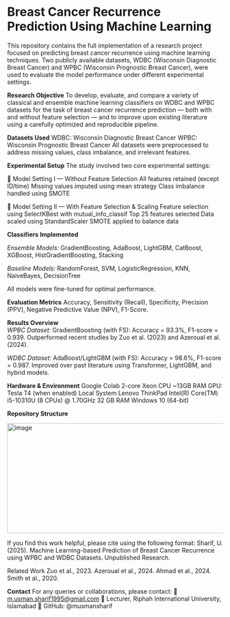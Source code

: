 # Breast Cancer Recurrence Prediction Using Machine Learning

This repository contains the full implementation of a research project focused on predicting breast cancer recurrence using machine learning techniques. Two publicly available datasets, WDBC (Wisconsin Diagnostic Breast Cancer) and WPBC (Wisconsin Prognostic Breast Cancer), were used to evaluate the model performance under different experimental settings.

  **Research Objective**
To develop, evaluate, and compare a variety of classical and ensemble machine learning classifiers on WDBC and WPBC datasets for the task of breast cancer recurrence prediction — both with and without feature selection — and to improve upon existing literature using a carefully optimized and reproducible pipeline.

  **Datasets Used**
WDBC: Wisconsin Diagnostic Breast Cancer
WPBC: Wisconsin Prognostic Breast Cancer
All datasets were preprocessed to address missing values, class imbalance, and irrelevant features.

  **Experimental Setup**
The study involved two core experimental settings:

  🔹 Model Setting I — Without Feature Selection
All features retained (except ID/time)
Missing values imputed using mean strategy
Class imbalance handled using SMOTE  

  🔹 Model Setting II — With Feature Selection & Scaling
Feature selection using SelectKBest with mutual_info_classif
Top 25 features selected
Data scaled using StandardScaler
SMOTE applied to balance data

  **Classifiers Implemented**

  *Ensemble Models:*
GradientBoosting, AdaBoost, LightGBM, CatBoost, XGBoost, HistGradientBoosting, Stacking

  *Baseline Models:*
RandomForest, SVM, LogisticRegression, KNN, NaiveBayes, DecisionTree

  All models were fine-tuned for optimal performance.

  **Evaluation Metrics**
  Accuracy, 
  Sensitivity (Recall), 
  Specificity, 
  Precision (PPV), 
  Negative Predictive Value (NPV), 
  F1-Score.

  **Results Overview**  
  *WPBC Dataset:*
  GradientBoosting (with FS): Accuracy = 93.3%, F1-score = 0.939. 
  Outperformed recent studies by Zuo et al. (2023) and Azeroual et al. (2024). 

  *WDBC Dataset:*
  AdaBoost/LightGBM (with FS): Accuracy = 98.6%, F1-score = 0.987. 
  Improved over past literature using Transformer, LightGBM, and hybrid models. 

  **Hardware & Environment**
  Google Colab
  2-core Xeon CPU
  ~13GB RAM
  GPU: Tesla T4 (when enabled)
  Local System
  Lenovo ThinkPad
  Intel(R) Core(TM) i5-10310U (8 CPUs) @ 1.70GHz
  32 GB RAM
  Windows 10 (64-bit)

  **Repository Structure**

  <img width="617" height="257" alt="image" src="https://github.com/user-attachments/assets/bc8c82df-aa05-424f-8dbf-c9ab0fa65f5c" />

  If you find this work helpful, please cite using the following format: Sharif, U. (2025). Machine Learning-based Prediction of Breast Cancer Recurrence using WPBC and WDBC Datasets. Unpublished Research.

  
  Related Work
  Zuo et al., 2023. 
  Azeroual et al., 2024. 
  Ahmad et al., 2024. 
  Smith et al., 2020.

  **Contact**
  For any queries or collaborations, please contact:
  📧 m.usman.sharif1995@gmail.com
🏫 Lecturer, Riphah International University, Islamabad
🔗 GitHub: @musmansharif
